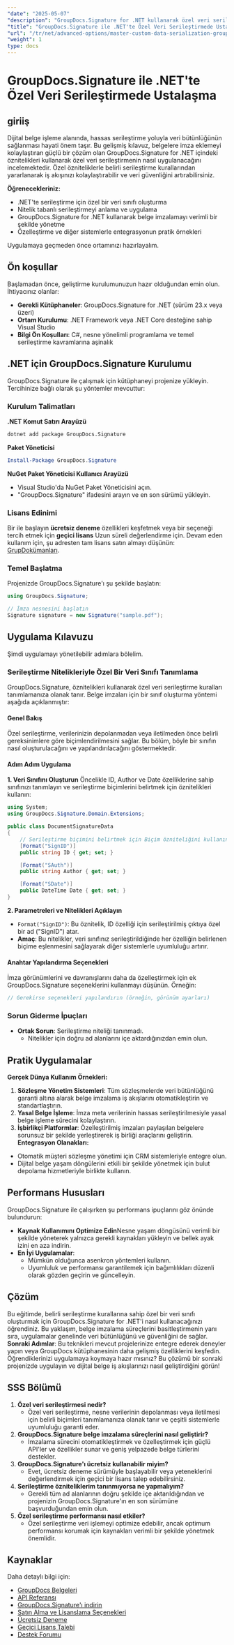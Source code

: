 ```yaml
---
"date": "2025-05-07"
"description": "GroupDocs.Signature for .NET kullanarak özel veri serileştirmeyi nasıl uygulayacağınızı öğrenin. Belge imzalama iş akışlarını kolaylaştırın ve veri güvenliğini artırın."
"title": "GroupDocs.Signature ile .NET'te Özel Veri Serileştirmede Ustalaşma Gelişmiş Kılavuzu"
"url": "/tr/net/advanced-options/master-custom-data-serialization-groupdocs-signature-dotnet/"
"weight": 1
type: docs
---
```

# GroupDocs.Signature ile .NET'te Özel Veri Serileştirmede Ustalaşma
## giriiş
Dijital belge işleme alanında, hassas serileştirme yoluyla veri bütünlüğünün sağlanması hayati önem taşır. Bu gelişmiş kılavuz, belgelere imza eklemeyi kolaylaştıran güçlü bir çözüm olan GroupDocs.Signature for .NET içindeki öznitelikleri kullanarak özel veri serileştirmenin nasıl uygulanacağını incelemektedir. Özel özniteliklerle belirli serileştirme kurallarından yararlanarak iş akışınızı kolaylaştırabilir ve veri güvenliğini artırabilirsiniz.

**Öğrenecekleriniz:**
- .NET'te serileştirme için özel bir veri sınıfı oluşturma
- Nitelik tabanlı serileştirmeyi anlama ve uygulama
- GroupDocs.Signature for .NET kullanarak belge imzalamayı verimli bir şekilde yönetme
- Özelleştirme ve diğer sistemlerle entegrasyonun pratik örnekleri

Uygulamaya geçmeden önce ortamınızı hazırlayalım.
## Ön koşullar
Başlamadan önce, geliştirme kurulumunuzun hazır olduğundan emin olun. İhtiyacınız olanlar:

- **Gerekli Kütüphaneler**: GroupDocs.Signature for .NET (sürüm 23.x veya üzeri)
- **Ortam Kurulumu**: .NET Framework veya .NET Core desteğine sahip Visual Studio
- **Bilgi Ön Koşulları**: C#, nesne yönelimli programlama ve temel serileştirme kavramlarına aşinalık
## .NET için GroupDocs.Signature Kurulumu
GroupDocs.Signature ile çalışmak için kütüphaneyi projenize yükleyin. Tercihinize bağlı olarak şu yöntemler mevcuttur:
### Kurulum Talimatları
**.NET Komut Satırı Arayüzü**
```bash
dotnet add package GroupDocs.Signature
```
**Paket Yöneticisi**
```powershell
Install-Package GroupDocs.Signature
```
**NuGet Paket Yöneticisi Kullanıcı Arayüzü**
- Visual Studio'da NuGet Paket Yöneticisini açın.
- "GroupDocs.Signature" ifadesini arayın ve en son sürümü yükleyin.
### Lisans Edinimi
Bir ile başlayın **ücretsiz deneme** özellikleri keşfetmek veya bir seçeneği tercih etmek için **geçici lisans** Uzun süreli değerlendirme için. Devam eden kullanım için, şu adresten tam lisans satın almayı düşünün: [GrupDokümanları](https://purchase.groupdocs.com/buy).
### Temel Başlatma
Projenizde GroupDocs.Signature'ı şu şekilde başlatın:
```csharp
using GroupDocs.Signature;

// İmza nesnesini başlatın
Signature signature = new Signature("sample.pdf");
```
## Uygulama Kılavuzu
Şimdi uygulamayı yönetilebilir adımlara bölelim.
### Serileştirme Nitelikleriyle Özel Bir Veri Sınıfı Tanımlama
GroupDocs.Signature, öznitelikleri kullanarak özel veri serileştirme kuralları tanımlamanıza olanak tanır. Belge imzaları için bir sınıf oluşturma yöntemi aşağıda açıklanmıştır:
#### Genel Bakış
Özel serileştirme, verilerinizin depolanmadan veya iletilmeden önce belirli gereksinimlere göre biçimlendirilmesini sağlar. Bu bölüm, böyle bir sınıfın nasıl oluşturulacağını ve yapılandırılacağını göstermektedir.
#### Adım Adım Uygulama
**1. Veri Sınıfını Oluşturun**
Öncelikle ID, Author ve Date özelliklerine sahip sınıfınızı tanımlayın ve serileştirme biçimlerini belirtmek için öznitelikleri kullanın:
```csharp
using System;
using GroupDocs.Signature.Domain.Extensions;

public class DocumentSignatureData
{
    // Serileştirme biçimini belirtmek için Biçim özniteliğini kullanın
    [Format("SignID")]
    public string ID { get; set; }

    [Format("SAuth")]
    public string Author { get; set; }

    [Format("SDate")]
    public DateTime Date { get; set; }
}
```
**2. Parametreleri ve Nitelikleri Açıklayın**
- `Format("SignID")`: Bu öznitelik, ID özelliği için serileştirilmiş çıktıya özel bir ad ("SignID") atar.
- **Amaç**: Bu nitelikler, veri sınıfınız serileştirildiğinde her özelliğin belirlenen biçime eşlenmesini sağlayarak diğer sistemlerle uyumluluğu artırır.
#### Anahtar Yapılandırma Seçenekleri
İmza görünümlerini ve davranışlarını daha da özelleştirmek için ek GroupDocs.Signature seçeneklerini kullanmayı düşünün. Örneğin:
```csharp
// Gerekirse seçenekleri yapılandırın (örneğin, görünüm ayarları)
```
### Sorun Giderme İpuçları
- **Ortak Sorun**: Serileştirme niteliği tanınmadı.
  - Nitelikler için doğru ad alanlarını içe aktardığınızdan emin olun.
## Pratik Uygulamalar
**Gerçek Dünya Kullanım Örnekleri:**
1. **Sözleşme Yönetim Sistemleri**: Tüm sözleşmelerde veri bütünlüğünü garanti altına alarak belge imzalama iş akışlarını otomatikleştirin ve standartlaştırın.
2. **Yasal Belge İşleme**: İmza meta verilerinin hassas serileştirilmesiyle yasal belge işleme sürecini kolaylaştırın.
3. **İşbirlikçi Platformlar**: Özelleştirilmiş imzaları paylaşılan belgelere sorunsuz bir şekilde yerleştirerek iş birliği araçlarını geliştirin.
**Entegrasyon Olanakları:**
- Otomatik müşteri sözleşme yönetimi için CRM sistemleriyle entegre olun.
- Dijital belge yaşam döngülerini etkili bir şekilde yönetmek için bulut depolama hizmetleriyle birlikte kullanın.
## Performans Hususları
GroupDocs.Signature ile çalışırken şu performans ipuçlarını göz önünde bulundurun:
- **Kaynak Kullanımını Optimize Edin**Nesne yaşam döngüsünü verimli bir şekilde yöneterek yalnızca gerekli kaynakları yükleyin ve bellek ayak izini en aza indirin.
- **En İyi Uygulamalar**:
  - Mümkün olduğunca asenkron yöntemleri kullanın.
  - Uyumluluk ve performansı garantilemek için bağımlılıkları düzenli olarak gözden geçirin ve güncelleyin.
## Çözüm
Bu eğitimde, belirli serileştirme kurallarına sahip özel bir veri sınıfı oluşturmak için GroupDocs.Signature for .NET'i nasıl kullanacağınızı öğrendiniz. Bu yaklaşım, belge imzalama süreçlerini basitleştirmenin yanı sıra, uygulamalar genelinde veri bütünlüğünü ve güvenliğini de sağlar.
**Sonraki Adımlar**: Bu teknikleri mevcut projelerinize entegre ederek deneyler yapın veya GroupDocs kütüphanesinin daha gelişmiş özelliklerini keşfedin.
Öğrendiklerinizi uygulamaya koymaya hazır mısınız? Bu çözümü bir sonraki projenizde uygulayın ve dijital belge iş akışlarınızı nasıl geliştirdiğini görün!
## SSS Bölümü
1. **Özel veri serileştirmesi nedir?**
   - Özel veri serileştirme, nesne verilerinin depolanması veya iletilmesi için belirli biçimleri tanımlamanıza olanak tanır ve çeşitli sistemlerle uyumluluğu garanti eder.
2. **GroupDocs.Signature belge imzalama süreçlerini nasıl geliştirir?**
   - İmzalama sürecini otomatikleştirmek ve özelleştirmek için güçlü API'ler ve özellikler sunar ve geniş yelpazede belge türlerini destekler.
3. **GroupDocs.Signature'ı ücretsiz kullanabilir miyim?**
   - Evet, ücretsiz deneme sürümüyle başlayabilir veya yeteneklerini değerlendirmek için geçici bir lisans talep edebilirsiniz.
4. **Serileştirme özniteliklerim tanınmıyorsa ne yapmalıyım?**
   - Gerekli tüm ad alanlarının doğru şekilde içe aktarıldığından ve projenizin GroupDocs.Signature'ın en son sürümüne başvurduğundan emin olun.
5. **Özel serileştirme performansı nasıl etkiler?**
   - Özel serileştirme veri işlemeyi optimize edebilir, ancak optimum performansı korumak için kaynakları verimli bir şekilde yönetmek önemlidir.
## Kaynaklar
Daha detaylı bilgi için:
- [GroupDocs Belgeleri](https://docs.groupdocs.com/signature/net/)
- [API Referansı](https://reference.groupdocs.com/signature/net/)
- [GroupDocs.Signature'ı indirin](https://releases.groupdocs.com/signature/net/)
- [Satın Alma ve Lisanslama Seçenekleri](https://purchase.groupdocs.com/buy)
- [Ücretsiz Deneme](https://releases.groupdocs.com/signature/net/)
- [Geçici Lisans Talebi](https://purchase.groupdocs.com/temporary-license/)
- [Destek Forumu](https://forum.groupdocs.com/c/signature/)
